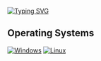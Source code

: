 [![Typing SVG](https://readme-typing-svg.demolab.com?size=25&duration=3000&pause=1500&color=F7C000&center=true&vCenter=true&width=600&lines=UNDER+CONSTRUCTION+:])](https://git.io/typing-svg)

## Operating Systems
<p>
  <a href="#"><img alt="Windows" src="https://img.shields.io/badge/Windows-23BAC4?logo=windows&logoColor=white"></a>
	<a href="#"><img alt="Linux" src="https://img.shields.io/badge/Linux-557C94?logo=linux&logoColor=white"></a>
	
</p>
